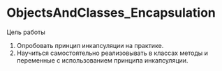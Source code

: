 # ObjectsAndClasses_Encapsulation
Цель работы

1. Опробовать принцип инкапсуляции на практике.
2. Научиться самостоятельно реализовывать в классах методы и переменные с использованием принципа инкапсуляции.
